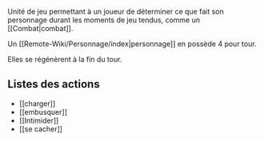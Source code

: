 Unité de jeu permettant à un joueur de déterminer ce que fait son personnage durant les moments de jeu tendus, comme un [[Combat|combat]].

Un [[Remote-Wiki/Personnage/index|personnage]] en possède 4 pour tour.

Elles se régénèrent à la fin du tour.

## Listes des actions
- [[charger]]
- [[embusquer]]
- [[Intimider]]
- [[se cacher]]